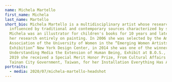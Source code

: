 ```yaml
---
name: Michela Martello
first_name: Michela
last_name: Martello
short_bio: Michela Martello is a multidisciplinary artist whose research is
  influenced by traditional and contemporary sources characterized by symbolism.
  Michela was an illustrator for children's books for 10 years and later focused
  her research entirely on painting. In 2006 she was selected by the American
  Association of the University of Women in the “Emerging Women Artists Juried
  Exhibition” New York Design Center, in 2014 she was one of the winners for
  Understanding Media the Extension of Human Being, Exhibit at B.O.S., BK, in
  2019 she received a Special Merit Honor Prize, From Cultural Affairs Bureau,
  Tainan City Government, Taiwan, for her Installation Everything Has A Vortex.
portraits:
  - media: 2020/07/michela-martello-headshot
---
```

